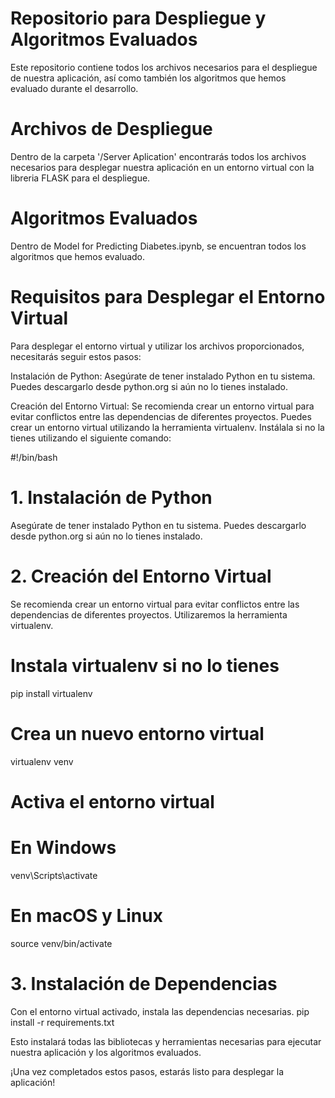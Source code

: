 # Repositorio para Despliegue y Algoritmos Evaluados
Este repositorio contiene todos los archivos necesarios para el despliegue de nuestra aplicación, así como también los algoritmos que hemos evaluado durante el desarrollo.

# Archivos de Despliegue
Dentro de la carpeta '/Server Aplication' encontrarás todos los archivos necesarios para desplegar nuestra aplicación en un entorno virtual con la libreria FLASK  para el despliegue.

# Algoritmos Evaluados
Dentro de Model for Predicting Diabetes.ipynb, se encuentran todos los algoritmos que hemos evaluado. 

# Requisitos para Desplegar el Entorno Virtual
Para desplegar el entorno virtual y utilizar los archivos proporcionados, necesitarás seguir estos pasos:

Instalación de Python: Asegúrate de tener instalado Python en tu sistema. Puedes descargarlo desde python.org si aún no lo tienes instalado.

Creación del Entorno Virtual: Se recomienda crear un entorno virtual para evitar conflictos entre las dependencias de diferentes proyectos. Puedes crear un entorno virtual utilizando la herramienta virtualenv. Instálala si no la tienes utilizando el siguiente comando:

#!/bin/bash

# 1. Instalación de Python
Asegúrate de tener instalado Python en tu sistema. Puedes descargarlo desde python.org si aún no lo tienes instalado.

# 2. Creación del Entorno Virtual
 Se recomienda crear un entorno virtual para evitar conflictos entre las dependencias de diferentes proyectos. Utilizaremos la herramienta virtualenv.

# Instala virtualenv si no lo tienes
pip install virtualenv

# Crea un nuevo entorno virtual
virtualenv venv

# Activa el entorno virtual
# En Windows
 venv\Scripts\activate
# En macOS y Linux
source venv/bin/activate

# 3. Instalación de Dependencias
 Con el entorno virtual activado, instala las dependencias necesarias.
pip install -r requirements.txt

Esto instalará todas las bibliotecas y herramientas necesarias para ejecutar nuestra aplicación y los algoritmos evaluados.

¡Una vez completados estos pasos, estarás listo para desplegar la aplicación!
